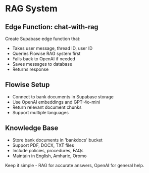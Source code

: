 # RAG System

## Edge Function: chat-with-rag
Create Supabase edge function that:
- Takes user message, thread ID, user ID
- Queries Flowise RAG system first
- Falls back to OpenAI if needed
- Saves messages to database
- Returns response

## Flowise Setup
- Connect to bank documents in Supabase storage
- Use OpenAI embeddings and GPT-4o-mini
- Return relevant document chunks
- Support multiple languages

## Knowledge Base
- Store bank documents in 'bankdocs' bucket
- Support PDF, DOCX, TXT files
- Include policies, procedures, FAQs
- Maintain in English, Amharic, Oromo

Keep it simple - RAG for accurate answers, OpenAI for general help.